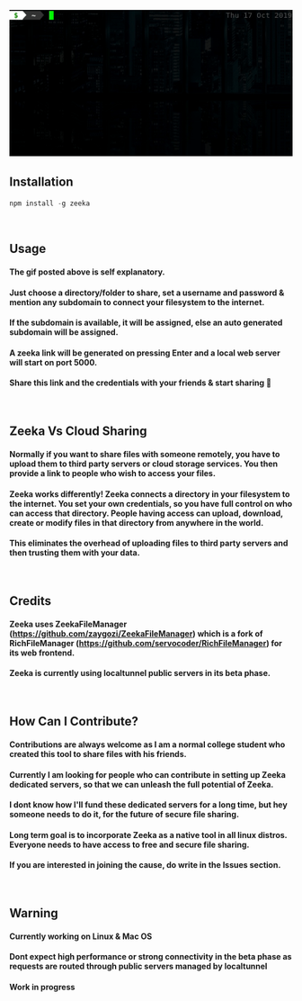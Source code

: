 <p align="center">
  <img src="https://raw.githubusercontent.com/zaygozi/zeeka/master/zeeka-invoke.gif">
</p>

## Installation
```javascript
npm install -g zeeka
```

<br>

## Usage
#### The gif posted above is self explanatory.
#### Just choose a directory/folder to share, set a username and password & mention any subdomain to connect your filesystem to the internet.
#### If the subdomain is available, it will be assigned, else an auto generated subdomain will be assigned.
#### A zeeka link will be generated on pressing Enter and a local web server will start on port 5000.
#### Share this link and the credentials with your friends & start sharing &#x1F34E;

<br>

## Zeeka Vs Cloud Sharing
#### Normally if you want to share files with someone remotely, you have to upload them to third party servers or cloud storage services. You then provide a link to people who wish to access your files.
#### Zeeka works differently! Zeeka connects a directory in your filesystem to the internet. You set your own credentials, so you have full control on who can access that directory. People having access can upload, download, create or modify files in that directory from anywhere in the world.
#### This eliminates the overhead of uploading files to third party servers and then trusting them with your data.

<br>

## Credits
#### Zeeka uses ZeekaFileManager (https://github.com/zaygozi/ZeekaFileManager) which is a fork of RichFileManager (https://github.com/servocoder/RichFileManager) for its web frontend.
#### Zeeka is currently using localtunnel public servers in its beta phase.

<br>

## How Can I Contribute?
#### Contributions are always welcome as I am a normal college student who created this tool to share files with his friends.
#### Currently I am looking for people who can contribute in setting up Zeeka dedicated servers, so that we can unleash the full potential of Zeeka.
#### I dont know how I'll fund these dedicated servers for a long time, but hey someone needs to do it, for the future of secure file sharing.
#### Long term goal is to incorporate Zeeka as a native tool in all linux distros. Everyone needs to have access to free and secure file sharing.
#### If you are interested in joining the cause, do write in the Issues section.

<br>

## Warning
#### Currently working on Linux & Mac OS
#### Dont expect high performance or strong connectivity in the beta phase as requests are routed through public servers managed by localtunnel
#### Work in progress
